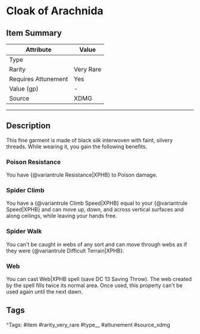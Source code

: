 # Cloak of Arachnida

## Item Summary

| Attribute            | Value                        |
|----------------------|------------------------------|
| Type                 |   |
| Rarity               | Very Rare             |
| Requires Attunement  | Yes                |
| Value (gp)           | -    |
| Source               | XDMG |

---

## Description

This fine garment is made of black silk interwoven with faint, silvery threads. While wearing it, you gain the following benefits.

### Poison Resistance

You have {@variantrule Resistance|XPHB} to Poison damage.

### Spider Climb

You have a {@variantrule Climb Speed|XPHB} equal to your {@variantrule Speed|XPHB} and can move up, down, and across vertical surfaces and along ceilings, while leaving your hands free.

### Spider Walk

You can't be caught in webs of any sort and can move through webs as if they were {@variantrule Difficult Terrain|XPHB}.

### Web

You can cast Web|XPHB spell (save DC 13 Saving Throw). The web created by the spell fills twice its normal area. Once used, this property can't be used again until the next dawn.

## Tags

^Tags: #item #rarity_very_rare #type__ #attunement #source_xdmg
